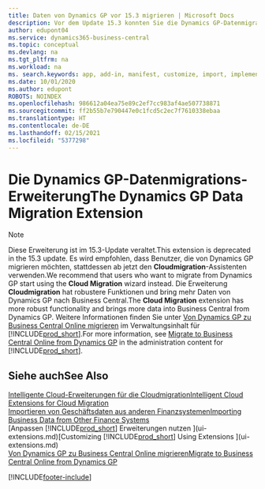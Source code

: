 ```yaml
---
title: Daten von Dynamics GP vor 15.3 migrieren | Microsoft Docs
description: Vor dem Update 15.3 konnten Sie die Dynamics GP-Datenmigrationserweiterung verwenden, um Debitoren, Kreditoren, Lagerartikel, Sachkonten, Transaktionen zu offenen Verbindlichkeiten und Forderungen von Dynamics GP nach Business Central zu migrieren.
author: edupont04
ms.service: dynamics365-business-central
ms.topic: conceptual
ms.devlang: na
ms.tgt_pltfrm: na
ms.workload: na
ms. search.keywords: app, add-in, manifest, customize, import, implement
ms.date: 10/01/2020
ms.author: edupont
ROBOTS: NOINDEX
ms.openlocfilehash: 986612a04ea75e89c2ef7cc983af4ae507738871
ms.sourcegitcommit: ff2b55b7e790447e0c1fcd5c2ec7f7610338ebaa
ms.translationtype: HT
ms.contentlocale: de-DE
ms.lasthandoff: 02/15/2021
ms.locfileid: "5377298"
---
```

# <a name="the-dynamics-gp-data-migration-extension"></a><span data-ttu-id="17fa2-103">Die Dynamics GP-Datenmigrations-Erweiterung</span><span class="sxs-lookup"><span data-stu-id="17fa2-103">The Dynamics GP Data Migration Extension</span></span>

> [!NOTE]
> <span data-ttu-id="17fa2-104">Diese Erweiterung ist im 15.3-Update veraltet.</span><span class="sxs-lookup"><span data-stu-id="17fa2-104">This extension is deprecated in the 15.3 update.</span></span> <span data-ttu-id="17fa2-105">Es wird empfohlen, dass Benutzer, die von Dynamics GP migrieren möchten, stattdessen ab jetzt den **Cloudmigration**-Assistenten verwenden.</span><span class="sxs-lookup"><span data-stu-id="17fa2-105">We recommend that users who want to migrate from Dynamics GP start using the **Cloud Migration** wizard instead.</span></span> <span data-ttu-id="17fa2-106">Die Erweiterung **Cloudmigration** hat robustere Funktionen und bring mehr Daten von Dynamics GP nach Business Central.</span><span class="sxs-lookup"><span data-stu-id="17fa2-106">The **Cloud Migration** extension has more robust functionality and brings more data into Business Central from Dynamics GP.</span></span> <span data-ttu-id="17fa2-107">Weitere Informationen finden Sie unter [Von Dynamics GP zu Business Central Online migrieren](/dynamics365/business-central/dev-itpro/administration/migrate-dynamics-gp) im Verwaltungsinhalt für [!INCLUDE[prod_short](includes/prod_short.md)].</span><span class="sxs-lookup"><span data-stu-id="17fa2-107">For more information, see [Migrate to Business Central Online from Dynamics GP](/dynamics365/business-central/dev-itpro/administration/migrate-dynamics-gp) in the administration content for [!INCLUDE[prod_short](includes/prod_short.md)].</span></span>

## <a name="see-also"></a><span data-ttu-id="17fa2-108">Siehe auch</span><span class="sxs-lookup"><span data-stu-id="17fa2-108">See Also</span></span>

[<span data-ttu-id="17fa2-109">Intelligente Cloud-Erweiterungen für die Cloudmigration</span><span class="sxs-lookup"><span data-stu-id="17fa2-109">Intelligent Cloud Extensions for Cloud Migration</span></span>](ui-extensions-data-replication.md)  
[<span data-ttu-id="17fa2-110">Importieren von Geschäftsdaten aus anderen Finanzsystemen</span><span class="sxs-lookup"><span data-stu-id="17fa2-110">Importing Business Data from Other Finance Systems</span></span>](across-import-data-configuration-packages.md)  
<span data-ttu-id="17fa2-111">[Anpassen [!INCLUDE[prod_short](includes/prod_short.md)] Erweiterungen nutzen ](ui-extensions.md)</span><span class="sxs-lookup"><span data-stu-id="17fa2-111">[Customizing [!INCLUDE[prod_short](includes/prod_short.md)] Using Extensions ](ui-extensions.md)</span></span>  
[<span data-ttu-id="17fa2-112">Von Dynamics GP zu Business Central Online migrieren</span><span class="sxs-lookup"><span data-stu-id="17fa2-112">Migrate to Business Central Online from Dynamics GP</span></span>](/dynamics365/business-central/dev-itpro/administration/migrate-dynamics-gp)  


[!INCLUDE[footer-include](includes/footer-banner.md)]